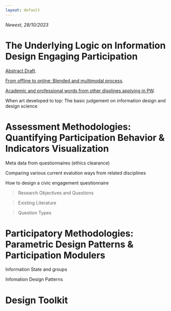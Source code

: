 ```yaml
---
layout: default
---
```


*Newest*, _28/10/2023_

# The Underlying Logic on Information Design Engaging Participation

[Abstract Draft](./another-page3.html).

[From offline to online: Blended and multimodal process](./another-page.html).

[Academic and professional words from other displines applying in PW](./another-page2.html).

When art developed to top: The basic judgement on information design and design science

# Assessment Methodologies: Quantifying Participation Behavior & Indicators Visualization

Meta data from questionnaires (ethics clearance)

Comparing various current evalution ways from related disciplines

How to design a civic engagement questionnaire

> Research Objectives and Questions

> Existing Literature

> Question Types

# Participatory Methodologies: Parametric Design Patterns & Participation Modulers

Information State and groups

Infomation Design Patterns

# Design Toolkit

